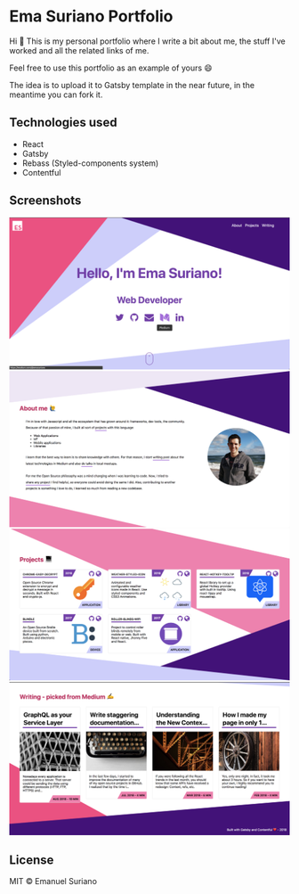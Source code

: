 # Ema Suriano Portfolio

Hi 👋 This is my personal portfolio where I write a bit about me, the stuff I've worked and all the related links of me.

Feel free to use this portfolio as an example of yours 😄

The idea is to upload it to Gatsby template in the near future, in the meantime you can fork it.

## Technologies used

- React
- Gatsby
- Rebass (Styled-components system)
- Contentful

## Screenshots

![Landing](./screens/Landing.png)
![About](./screens/About.png)
![Projects](./screens/Projects.png)
![Writing](./screens/Writing.png)

## License

MIT © Emanuel Suriano
